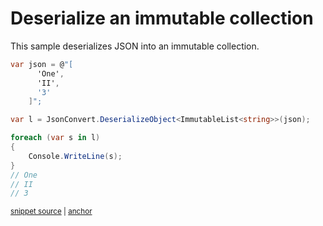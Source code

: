 # Deserialize an immutable collection

This sample deserializes JSON into an immutable collection.

<!-- snippet: DeserializeImmutableCollections -->
<a id='snippet-deserializeimmutablecollections'></a>
```cs
var json = @"[
      'One',
      'II',
      '3'
    ]";

var l = JsonConvert.DeserializeObject<ImmutableList<string>>(json);

foreach (var s in l)
{
    Console.WriteLine(s);
}
// One
// II
// 3
```
<sup><a href='/src/Tests/Documentation/Samples/Serializer/DeserializeImmutableCollections.cs#L36-L52' title='Snippet source file'>snippet source</a> | <a href='#snippet-deserializeimmutablecollections' title='Start of snippet'>anchor</a></sup>
<!-- endSnippet -->
